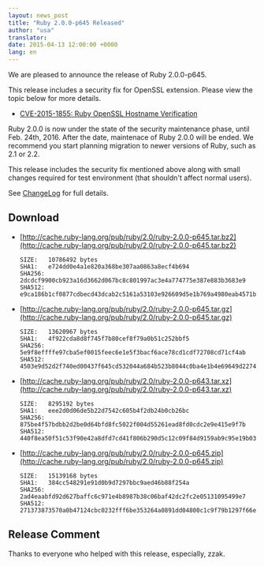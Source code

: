 ```yaml
---
layout: news_post
title: "Ruby 2.0.0-p645 Released"
author: "usa"
translator:
date: 2015-04-13 12:00:00 +0000
lang: en
---
```


We are pleased to announce the release of Ruby 2.0.0-p645.

This release includes a security fix for OpenSSL extension.
Please view the topic below for more details.

* [CVE-2015-1855: Ruby OpenSSL Hostname Verification](https://www.ruby-lang.org/en/news/2015/04/13/ruby-openssl-hostname-matching-vulnerability/)

Ruby 2.0.0 is now under the state of the security maintenance phase, until Feb. 24th, 2016.
After the date, maintenace of Ruby 2.0.0 will be ended.
We recommend you start planning migration to newer versions of Ruby, such as 2.1 or 2.2.

This release includes the security fix mentioned above along with small changes required for test environment (that shouldn't affect normal users).

See [ChangeLog](http://svn.ruby-lang.org/repos/ruby/tags/v2_0_0_645/ChangeLog) for full details.

## Download

* [http://cache.ruby-lang.org/pub/ruby/2.0/ruby-2.0.0-p645.tar.bz2](http://cache.ruby-lang.org/pub/ruby/2.0/ruby-2.0.0-p645.tar.bz2)

      SIZE:   10786492 bytes
      SHA1:   e724dd0e4a1e820a368be307aa0863a8ecf4b694
      SHA256: 2dcdcf9900cb923a16d3662d067bc8c801997ac3e4a774775e387e883b3683e9
      SHA512: e9ca186b1cf0877cdbecd43dcab2c5161a53103e926609d5e1b769a4980eab4571bfd0951788b4fc92dfd9d10175b0f5f36ea2c7289e575a9db9b62c02f93185

* [http://cache.ruby-lang.org/pub/ruby/2.0/ruby-2.0.0-p645.tar.gz](http://cache.ruby-lang.org/pub/ruby/2.0/ruby-2.0.0-p645.tar.gz)

      SIZE:   13620967 bytes
      SHA1:   4f922cda8d8f745f7b80cef8f79a0b51c252bbf5
      SHA256: 5e9f8effffe97cba5ef0015feec6e1e5f3bacf6ace78cd1cdf72708cd71cf4ab
      SHA512: 4503e9d52d2f740ed00437f645cd532044a684b523b8044c0ba4e1b4e69649d2274d5b94fc8273acbbc19d3bb3f15375b93de5140d39f973f2fbb746500633b8

* [http://cache.ruby-lang.org/pub/ruby/2.0/ruby-2.0.0-p643.tar.xz](http://cache.ruby-lang.org/pub/ruby/2.0/ruby-2.0.0-p643.tar.xz)

      SIZE:   8295192 bytes
      SHA1:   eee2d0d06de5b22d7542c605b4f2db24b0cb26bc
      SHA256: 875be4f57bdbb2d2be0d64bfd8fc5022f004d55261ead8fd0cdc2e9e415e9f7b
      SHA512: 440f8ea50f51c53f90e42a8dfd7cd41f806b290d5c12c09f84d9159ab9c95e19b036cd8a5dc788844da501b9fcd1fa8ad8352ef7417998debc1b43a61a4ea4dc

* [http://cache.ruby-lang.org/pub/ruby/2.0/ruby-2.0.0-p645.zip](http://cache.ruby-lang.org/pub/ruby/2.0/ruby-2.0.0-p645.zip)

      SIZE:   15139168 bytes
      SHA1:   384cc548291e91d0b9d7297bbc9aed46b88f254a
      SHA256: 2ad4eaabfd92d627baffc6c971e4b8987b38c06baf42dc2fc2e05131095499e7
      SHA512: 271373873570a0b47124cbc0232fff6be353264a0891dd04800c1c9f79b1297f66e0d4e817f474432b20cbf055c8f421548a11a6ec19b68dad16cc78f1ba9876

## Release Comment

Thanks to everyone who helped with this release, especially, zzak.

